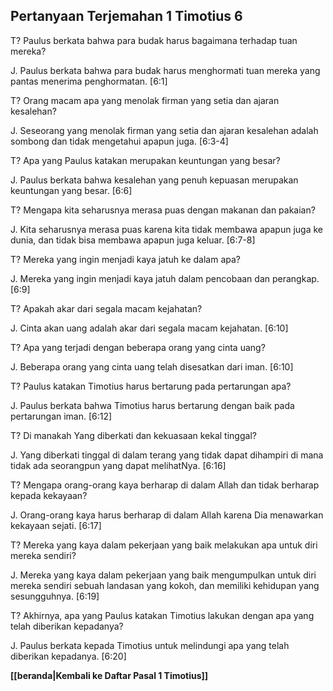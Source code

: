## Pertanyaan Terjemahan 1 Timotius 6 ##

T? Paulus berkata bahwa para budak harus bagaimana terhadap tuan mereka?

J. Paulus berkata bahwa para budak harus menghormati tuan mereka yang pantas menerima penghormatan. [6:1]

T? Orang macam apa yang menolak firman yang setia dan ajaran kesalehan?

J. Seseorang yang menolak firman yang setia dan ajaran kesalehan adalah sombong dan tidak mengetahui apapun juga. [6:3-4]

T? Apa yang Paulus katakan merupakan keuntungan yang besar?

J. Paulus berkata bahwa kesalehan yang penuh kepuasan merupakan keuntungan yang besar. [6:6]

T? Mengapa kita seharusnya merasa puas dengan makanan dan pakaian?

J. Kita seharusnya merasa puas karena kita tidak membawa apapun juga ke dunia, dan tidak bisa membawa apapun juga keluar. [6:7-8]

T? Mereka yang ingin menjadi kaya jatuh ke dalam apa?

J. Mereka yang ingin menjadi kaya jatuh dalam pencobaan dan perangkap. [6:9]

T? Apakah akar dari segala macam kejahatan?

J. Cinta akan uang adalah akar dari segala macam kejahatan. [6:10]

T? Apa yang terjadi dengan beberapa orang yang cinta uang?

J. Beberapa orang yang cinta uang telah disesatkan dari iman. [6:10]

T? Paulus katakan Timotius harus bertarung pada pertarungan apa?

J. Paulus berkata bahwa Timotius harus bertarung dengan baik pada pertarungan iman. [6:12]

T? Di manakah Yang diberkati dan kekuasaan kekal tinggal?

J. Yang diberkati tinggal di dalam terang yang tidak dapat dihampiri di mana tidak ada seorangpun yang dapat melihatNya. [6:16]

T? Mengapa orang-orang kaya berharap di dalam Allah dan tidak berharap kepada kekayaan?

J. Orang-orang kaya harus berharap di dalam Allah karena Dia menawarkan kekayaan sejati. [6:17]

T? Mereka yang kaya dalam pekerjaan yang baik melakukan apa untuk diri mereka sendiri?

J. Mereka yang kaya dalam pekerjaan yang baik mengumpulkan untuk diri mereka sendiri sebuah landasan yang kokoh, dan memiliki kehidupan yang sesungguhnya. [6:19]

T? Akhirnya, apa yang Paulus katakan Timotius lakukan dengan apa yang telah diberikan kepadanya?

J. Paulus berkata kepada Timotius untuk melindungi apa yang telah diberikan kepadanya. [6:20]

__[[beranda|Kembali ke Daftar Pasal 1 Timotius]]__

